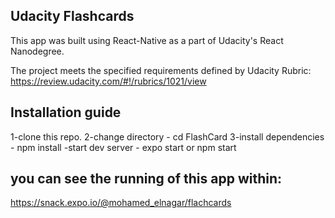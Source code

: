 ## Udacity Flashcards
This app was built using React-Native as a part of Udacity's React Nanodegree.

The project meets the specified requirements defined by Udacity Rubric:
https://review.udacity.com/#!/rubrics/1021/view

## Installation guide
  1-clone this repo.
  2-change directory - cd FlashCard
  3-install dependencies - npm install
  -start dev server - expo start or npm start
## you can see the running of this app within:
  https://snack.expo.io/@mohamed_elnagar/flachcards